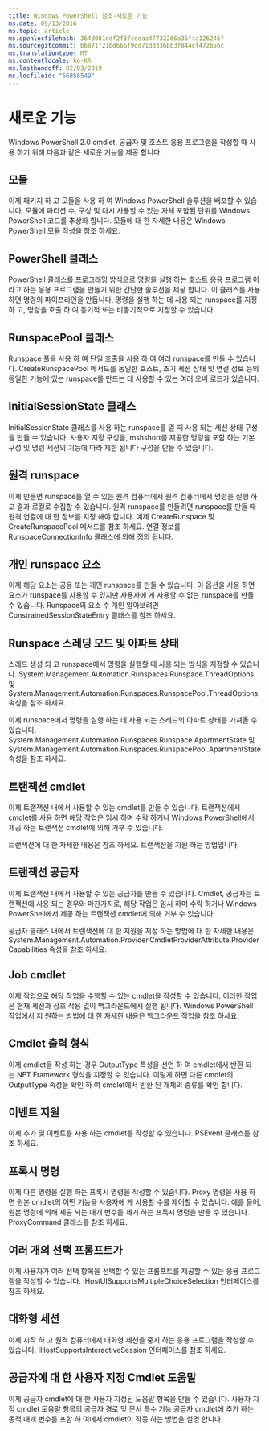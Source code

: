 ```yaml
---
title: Windows PowerShell 참조-새로운 기능
ms.date: 09/13/2016
ms.topic: article
ms.openlocfilehash: 364d081ddf2f87ceeaa47732266a35f4a126246f
ms.sourcegitcommit: b6871f21bd666f9cd71dd336bb3f844cf472b56c
ms.translationtype: MT
ms.contentlocale: ko-KR
ms.lasthandoff: 02/03/2019
ms.locfileid: "56858549"
---
```

# <a name="whats-new"></a>새로운 기능

Windows PowerShell 2.0 cmdlet, 공급자 및 호스트 응용 프로그램을 작성할 때 사용 하기 위해 다음과 같은 새로운 기능을 제공 합니다.

## <a name="modules"></a>모듈

이제 패키지 하 고 모듈을 사용 하 여 Windows PowerShell 솔루션을 배포할 수 있습니다. 모듈에 파티션 수, 구성 및 다시 사용할 수 있는 자체 포함된 단위를 Windows PowerShell 코드를 추상화 합니다. 모듈에 대 한 자세한 내용은 Windows PowerShell 모듈 작성을 참조 하세요.

## <a name="the-powershell-class"></a>PowerShell 클래스

PowerShell 클래스를 프로그래밍 방식으로 명령을 실행 하는 호스트 응용 프로그램 이라고 하는 응용 프로그램을 만들기 위한 간단한 솔루션을 제공 합니다. 이 클래스를 사용 하면 명령의 파이프라인을 만듭니다, 명령을 실행 하는 데 사용 되는 runspace를 지정 하 고, 명령을 호출 하 여 동기적 또는 비동기적으로 지정할 수 있습니다.

## <a name="the-runspacepool-class"></a>RunspacePool 클래스

Runspace 풀을 사용 하 여 단일 호출을 사용 하 여 여러 runspace를 만들 수 있습니다. CreateRunspacePool 메서드를 동일한 호스트, 초기 세션 상태 및 연결 정보 등의 동일한 기능에 있는 runspace를 만드는 데 사용할 수 있는 여러 오버 로드가 있습니다.

## <a name="the-initialsessionstate-class"></a>InitialSessionState 클래스

InitialSessionState 클래스를 사용 하는 runspace를 열 때 사용 되는 세션 상태 구성을 만들 수 있습니다. 사용자 지정 구성을, mshshort를 제공한 명령을 포함 하는 기본 구성 및 명령 세션의 기능에 따라 제한 됩니다 구성을 만들 수 있습니다.

## <a name="remote-runspaces"></a>원격 runspace

이제 만들면 runspace를 열 수 있는 원격 컴퓨터에서 원격 컴퓨터에서 명령을 실행 하 고 결과 로컬로 수집할 수 있습니다. 원격 runspace를 만들려면 runspace를 만들 때 원격 연결에 대 한 정보를 지정 해야 합니다. 예제 CreateRunspace 및 CreateRunspacePool 메서드를 참조 하세요. 연결 정보를 RunspaceConnectionInfo 클래스에 의해 정의 됩니다.

## <a name="private-runspace-elements"></a>개인 runspace 요소

이제 해당 요소는 공용 또는 개인 runspace를 만들 수 있습니다. 이 옵션을 사용 하면 요소가 runspace를 사용할 수 있지만 사용자에 게 사용할 수 없는 runspace를 만들 수 있습니다. Runspace의 요소 수 개인 알아보려면 ConstrainedSessionStateEntry 클래스를 참조 하세요.

## <a name="runspace-threading-modes-and-apartment-state"></a>Runspace 스레딩 모드 및 아파트 상태

스레드 생성 되 고 runspace에서 명령을 실행할 때 사용 되는 방식을 지정할 수 있습니다. System.Management.Automation.Runspaces.Runspace.ThreadOptions 및 System.Management.Automation.Runspaces.RunspacePool.ThreadOptions 속성을 참조 하세요.

이제 runspace에서 명령을 실행 하는 데 사용 되는 스레드의 아파트 상태를 가져올 수 있습니다. System.Management.Automation.Runspaces.Runspace.ApartmentState 및 System.Management.Automation.Runspaces.RunspacePool.ApartmentState 속성을 참조 하세요.

## <a name="transaction-cmdlets"></a>트랜잭션 cmdlet

이제 트랜잭션 내에서 사용할 수 있는 cmdlet를 만들 수 있습니다. 트랜잭션에서 cmdlet를 사용 하면 해당 작업은 임시 하며 수락 하거나 Windows PowerShell에서 제공 하는 트랜잭션 cmdlet에 의해 거부 수 있습니다.

트랜잭션에 대 한 자세한 내용은 참조 하세요. 트랜잭션을 지원 하는 방법입니다.

## <a name="transaction-provider"></a>트랜잭션 공급자

이제 트랜잭션 내에서 사용할 수 있는 공급자를 만들 수 있습니다. Cmdlet, 공급자는 트랜잭션에 사용 되는 경우와 마찬가지로, 해당 작업은 임시 하며 수락 하거나 Windows PowerShell에서 제공 하는 트랜잭션 cmdlet에 의해 거부 수 있습니다.

공급자 클래스 내에서 트랜잭션에 대 한 지원을 지정 하는 방법에 대 한 자세한 내용은 System.Management.Automation.Provider.CmdletProviderAttribute.ProviderCapabilities 속성을 참조 하세요.

## <a name="job-cmdlets"></a>Job cmdlet

이제 작업으로 해당 작업을 수행할 수 있는 cmdlet을 작성할 수 있습니다. 이러한 작업은 현재 세션과 상호 작용 없이 백그라운드에서 실행 됩니다. Windows PowerShell 작업에서 지 원하는 방법에 대 한 자세한 내용은 백그라운드 작업을 참조 하세요.

## <a name="cmdlet-output-types"></a>Cmdlet 출력 형식

이제 cmdlet을 작성 하는 경우 OutputType 특성을 선언 하 여 cmdlet에서 반환 되는.NET Framework 형식을 지정할 수 있습니다. 이렇게 하면 다른 cmdlet의 OutputType 속성을 확인 하 여 cmdlet에서 반환 된 개체의 종류를 확인 합니다.

## <a name="event-support"></a>이벤트 지원

이제 추가 및 이벤트를 사용 하는 cmdlet를 작성할 수 있습니다. PSEvent 클래스를 참조 하세요.

## <a name="proxy-commands"></a>프록시 명령

이제 다른 명령을 실행 하는 프록시 명령을 작성할 수 있습니다. Proxy 명령을 사용 하면 원본 cmdlet의 어떤 기능을 사용자에 게 사용할 수를 제어할 수 있습니다. 예를 들어, 원본 명령에 의해 제공 되는 매개 변수를 제거 하는 프록시 명령을 만들 수 있습니다. ProxyCommand 클래스를 참조 하세요.

## <a name="multiple-choice-prompts"></a>여러 개의 선택 프롬프트가

이제 사용자가 여러 선택 항목을 선택할 수 있는 프롬프트를 제공할 수 있는 응용 프로그램을 작성할 수 있습니다. IHostUISupportsMultipleChoiceSelection 인터페이스를 참조 하세요.

## <a name="interactive-sessions"></a>대화형 세션

이제 시작 하 고 원격 컴퓨터에서 대화형 세션을 중지 하는 응용 프로그램을 작성할 수 있습니다.
IHostSupportsInteractiveSession 인터페이스를 참조 하세요.

## <a name="custom-cmdlet-help-for-providers"></a>공급자에 대 한 사용자 지정 Cmdlet 도움말

이제 공급자 cmdlet에 대 한 사용자 지정된 도움말 항목을 만들 수 있습니다. 사용자 지정 cmdlet 도움말 항목의 공급자 경로 및 문서 특수 기능 공급자 cmdlet에 추가 하는 동적 매개 변수를 포함 하 여에서 cmdlet이 작동 하는 방법을 설명 합니다.
